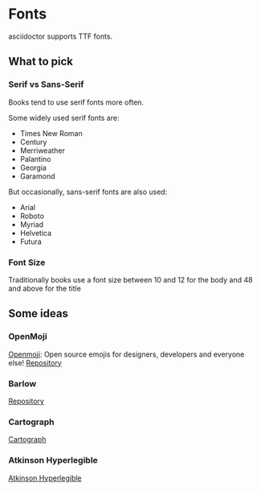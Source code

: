 # Fonts

asciidoctor supports TTF fonts.

## What to pick

### Serif vs Sans-Serif

Books tend to use serif fonts more often.

Some widely used serif fonts are:

- Times New Roman
- Century
- Merriweather
- Palantino
- Georgia
- Garamond

But occasionally, sans-serif fonts are also used:

- Arial
- Roboto
- Myriad
- Helvetica
- Futura

### Font Size

Traditionally books use a font size between 10 and 12 for the body and 48 and above for the title

## Some ideas

### OpenMoji

[Openmoji](https://openmoji.org/): Open source emojis for designers, developers and everyone else!
[Repository](https://github.com/hfg-gmuend/openmoji)

### Barlow

[Repository](https://github.com/jpt/barlow)

### Cartograph

[Cartograph](https://connary.com/cartograph.html)

### Atkinson Hyperlegible

[Atkinson Hyperlegible](https://brailleinstitute.org/freefont)
